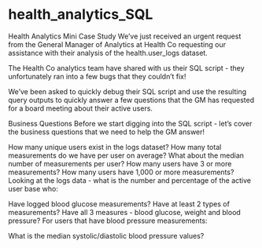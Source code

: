 # health_analytics_SQL

Health Analytics Mini Case Study
We’ve just received an urgent request from the General Manager of Analytics at Health Co requesting our assistance with their analysis of the health.user_logs dataset.

The Health Co analytics team have shared with us their SQL script - they unfortunately ran into a few bugs that they couldn’t fix!

We’ve been asked to quickly debug their SQL script and use the resulting query outputs to quickly answer a few questions that the GM has requested for a board meeting about their active users.

Business Questions
Before we start digging into the SQL script - let’s cover the business questions that we need to help the GM answer!

How many unique users exist in the logs dataset?
How many total measurements do we have per user on average?
What about the median number of measurements per user?
How many users have 3 or more measurements?
How many users have 1,000 or more measurements?
Looking at the logs data - what is the number and percentage of the active user base who:

Have logged blood glucose measurements?
Have at least 2 types of measurements?
Have all 3 measures - blood glucose, weight and blood pressure?
For users that have blood pressure measurements:

What is the median systolic/diastolic blood pressure values?
